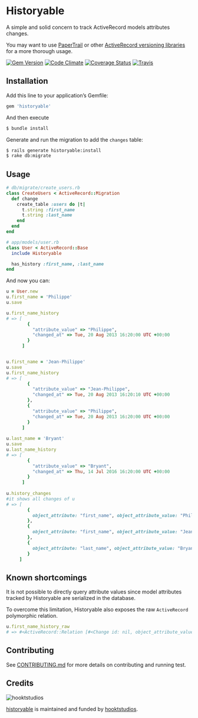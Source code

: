 # Historyable

A simple and solid concern to track ActiveRecord models attributes changes.

You may want to use [PaperTrail](https://github.com/airblade/paper_trail) or other [ActiveRecord versioning libraries](https://www.ruby-toolbox.com/categories/Active_Record_Versioning) for a more thorough usage.

[![Gem Version](https://badge.fury.io/rb/historyable.png)](https://rubygems.org/gems/historyable)
[![Code Climate](https://codeclimate.com/github/hooktstudios/historyable.png)](https://codeclimate.com/github/hooktstudios/historyable)
[![Coverage Status](https://coveralls.io/repos/hooktstudios/historyable/badge.png)](https://coveralls.io/r/hooktstudios/historyable)
[![Travis](https://travis-ci.org/hooktstudios/historyable.png?branch=master)](https://travis-ci.org/hooktstudios/historyable)

## Installation

Add this line to your application’s Gemfile:

```ruby
gem 'historyable'
```

And then execute

```bash
$ bundle install
```

Generate and run the migration to add the `changes` table:

```bash
$ rails generate historyable:install
$ rake db:migrate
```

## Usage
```ruby
# db/migrate/create_users.rb
class CreateUsers < ActiveRecord::Migration
  def change
    create_table :users do |t|
      t.string :first_name
      t.string :last_name
    end
  end
end
```

```ruby
# app/models/user.rb
class User < ActiveRecord::Base
  include Historyable

  has_history :first_name, :last_name
end
```

And now you can:

```ruby
u = User.new
u.first_name = 'Philippe'
u.save

u.first_name_history
# => [
        {
          "attribute_value" => "Philippe",
          "changed_at" => Tue, 20 Aug 2013 16:20:00 UTC +00:00
        }
      ]


u.first_name = 'Jean-Philippe'
u.save
u.first_name_history
# => [
        {
          "attribute_value" => "Jean-Philippe",
          "changed_at" => Tue, 20 Aug 2013 16:20:10 UTC +00:00
        },
        {
          "attribute_value" => "Philippe",
          "changed_at" => Tue, 20 Aug 2013 16:20:00 UTC +00:00
        }
      ]
      
u.last_name = 'Bryant'
u.save
u.last_name_history
# => [
        {
          "attribute_value" => "Bryant",
          "changed_at" => Thu, 14 Jul 2016 16:20:00 UTC +00:00
        }
      ]
      
u.history_changes
#it shows all changes of u
# => [
        { 
          object_attribute: "first_name", object_attribute_value: "Philippe", created_at: "2013-08-20 16:20:00"
        }, 
        { 
          object_attribute: "first_name", object_attribute_value: "Jean-Philippe", created_at: "2013-08-20 16:20:00"
        },
        { 
          object_attribute: "last_name", object_attribute_value: "Bryant", created_at: "2016-07-14 16:20:00"
        }
     ]
```

## Known shortcomings

It is not possible to directly query attribute values since model attributes tracked by Historyable are serialized in the database.

To overcome this limitation, Historyable also exposes the raw `ActiveRecord` polymorphic relation.

```ruby
u.first_name_history_raw
# => #<ActiveRecord::Relation [#<Change id: nil, object_attribute_value: "Jean-Philippe", created_at: "2013-08-20 16:20:10">], [#<Change id: nil, object_attribute_value: "Philippe", created_at: "2013-08-20 16:20:00">]>
```

## Contributing

See [CONTRIBUTING.md](https://github.com/hooktstudios/historyable/blob/master/CONTRIBUTING.md) for more details on contributing and running test.

## Credits

![hooktstudios](http://hooktstudios.com/logo.png)

[historyable](https://rubygems.org/gems/historyable) is maintained and funded by [hooktstudios](http://github.com/hooktstudios).
